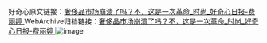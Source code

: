 好奇心原文链接：[奢侈品市场崩溃了吗？不，这是一次革命_时尚_好奇心日报-费丽婷 ](https://www.qdaily.com/articles/10331.html)
WebArchive归档链接：[奢侈品市场崩溃了吗？不，这是一次革命_时尚_好奇心日报-费丽婷 ](http://web.archive.org/web/20190623160141/https://www.qdaily.com/articles/10331.html)
![image](http://ww3.sinaimg.cn/large/007d5XDply1g3vw9mpnnij30u06cj4qq)